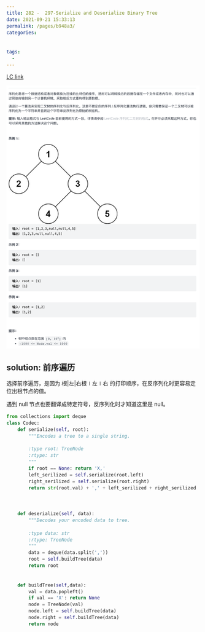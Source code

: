 ```yaml
---
title: 282 -  297-Serialize and Deserialize Binary Tree
date: 2021-09-21 15:33:13
permalink: /pages/b948a3/
categories:
  

tags:
  - 
---
```

[LC link](https://leetcode.com/problems/serialize-and-deserialize-binary-tree/)

![](https://raw.githubusercontent.com/emmableu/image/master/297-0.png)


## solution: 前序遍历
选择前序遍历，是因为 根|左|右根∣左∣右 的打印顺序，在反序列化时更容易定位出根节点的值。

遇到 null 节点也要翻译成特定符号，反序列化时才知道这里是 null。
```python
from collections import deque
class Codec:
    def serialize(self, root):
        """Encodes a tree to a single string.
        
        :type root: TreeNode
        :rtype: str
        """
        if root == None: return 'X,'
        left_serilized = self.serialize(root.left)
        right_serilized = self.serialize(root.right)
        return str(root.val) + ',' + left_serilized + right_serilized

        

    def deserialize(self, data):
        """Decodes your encoded data to tree.
        
        :type data: str
        :rtype: TreeNode
        """
        data = deque(data.split(','))
        root = self.buildTree(data)
        return root 

    
    def buildTree(self,data):
        val = data.popleft()
        if val == 'X': return None
        node = TreeNode(val)
        node.left = self.buildTree(data)
        node.right = self.buildTree(data)
        return node
```
